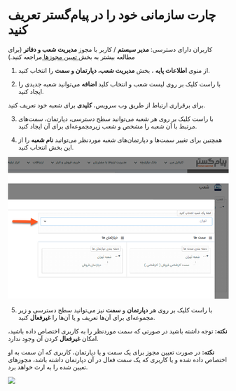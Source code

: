 # چارت سازمانی خود را در پیام‌گستر تعریف کنید


کاربران دارای دسترسی‌: **مدیر سیستم** / کاربر با مجوز **مدیریت شعب و دفاتر** (برای مطالعه بیشتر به بخش[ تعیین مجوزها ](https://github.com/1stco/PayamGostarDocs/blob/master/help2.5.4%20new/Getting-Started/Manage%20groups%20and%20users/Determine%20the%20level%20of%20access.md)مراجعه کنید.)

1)   از منوی  **اطلاعات پایه** ، بخش **مدیریت شعب، دپارتمان و سمت‌** را انتخاب کنید.

2)   با راست کلیک بر روی لیست شعب و انتخاب کلید **اضافه** می‌توانید شعبه جدیدی را ایجاد کنید.

 برای برقراری ارتباط از طریق وب سرویس، **کلیدی** برای شعبه خود تعریف کنید.

3)   با راست کلیک بر روی هر شعبه می‌توانید سطح دسترسی، دپارتمان، سمت‌های مرتبط با آن شعبه را مشخص  و شعب زیرمجموعه‌ای برای آن ایجاد کنید.

4)   همچنین برای تغییر سمت‌ها و دپارتمان‌های شعبه موردنظر می‌توانید **نام شعبه** را از این بخش انتحاب کنید.

![](Department.png)

5)   با راست کلیک بر روی هر **دپارتمان** و **سمت** نیز می‌توانید سطح دسترسی و زیر مجموعه‌ای برای آن‌ها تعریف و یا آن‌ها را **غیرفعال** کنید.

**نکته:** توجه داشته باشید در صورتی که سمت موردنظر را به کاربری اختصاص داده باشید، امکان **غیرفعال** کردن آن وجود ندارد.

**نکته:** در صورت تعیین مجوز برای یک سمت و یا دپارتمان، کاربری که آن سمت به او اختصاص داده شده و یا کاربری  که یک سمت فعال در آن دپارتمان داشته باشد، مجوزهای تعیین شده را به ارث خواهد برد.

![](deparment.gif)
